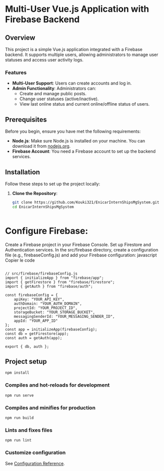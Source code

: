 # Multi-User Vue.js Application with Firebase Backend

## Overview

This project is a simple Vue.js application integrated with a Firebase backend. It supports multiple users, allowing administrators to manage user statuses and access user activity logs.

### Features

- **Multi-User Support**: Users can create accounts and log in.
- **Admin Functionality**: Administrators can:
  - Create and manage public posts.
  - Change user statuses (active/inactive).
  - View last online status and current online/offline status of users.

## Prerequisites

Before you begin, ensure you have met the following requirements:

- **Node.js**: Make sure Node.js is installed on your machine. You can download it from [nodejs.org](https://nodejs.org/).
- **Firebase Account**: You need a Firebase account to set up the backend services.

## Installation

Follow these steps to set up the project locally:

1. **Clone the Repository**:
   ```bash
   git clone https://github.com/Kouki321/EnicarInternShipsMgSystem.git
   cd EnicarInternShipsMgSystem



# Configure Firebase:

Create a Firebase project in your Firebase Console.
Set up Firestore and Authentication services.
In the src/firebase directory, create a configuration file (e.g., firebaseConfig.js) and add your Firebase configuration:
javascript
Copier le code
```

// src/firebase/firebaseConfig.js
import { initializeApp } from "firebase/app";
import { getFirestore } from "firebase/firestore";
import { getAuth } from "firebase/auth";

const firebaseConfig = {
    apiKey: "YOUR_API_KEY",
    authDomain: "YOUR_AUTH_DOMAIN",
    projectId: "YOUR_PROJECT_ID",
    storageBucket: "YOUR_STORAGE_BUCKET",
    messagingSenderId: "YOUR_MESSAGING_SENDER_ID",
    appId: "YOUR_APP_ID"
};
const app = initializeApp(firebaseConfig);
const db = getFirestore(app);
const auth = getAuth(app);

export { db, auth };
```

## Project setup
```
npm install
```

### Compiles and hot-reloads for development
```
npm run serve
```

### Compiles and minifies for production
```
npm run build
```

### Lints and fixes files
```
npm run lint
```

### Customize configuration
See [Configuration Reference](https://cli.vuejs.org/config/).
